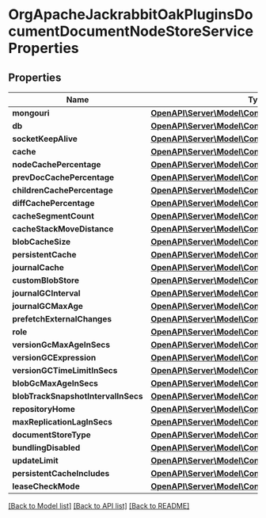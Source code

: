 # OrgApacheJackrabbitOakPluginsDocumentDocumentNodeStoreServiceProperties

## Properties
Name | Type | Description | Notes
------------ | ------------- | ------------- | -------------
**mongouri** | [**OpenAPI\Server\Model\ConfigNodePropertyString**](ConfigNodePropertyString.md) |  | [optional] 
**db** | [**OpenAPI\Server\Model\ConfigNodePropertyString**](ConfigNodePropertyString.md) |  | [optional] 
**socketKeepAlive** | [**OpenAPI\Server\Model\ConfigNodePropertyBoolean**](ConfigNodePropertyBoolean.md) |  | [optional] 
**cache** | [**OpenAPI\Server\Model\ConfigNodePropertyInteger**](ConfigNodePropertyInteger.md) |  | [optional] 
**nodeCachePercentage** | [**OpenAPI\Server\Model\ConfigNodePropertyInteger**](ConfigNodePropertyInteger.md) |  | [optional] 
**prevDocCachePercentage** | [**OpenAPI\Server\Model\ConfigNodePropertyInteger**](ConfigNodePropertyInteger.md) |  | [optional] 
**childrenCachePercentage** | [**OpenAPI\Server\Model\ConfigNodePropertyInteger**](ConfigNodePropertyInteger.md) |  | [optional] 
**diffCachePercentage** | [**OpenAPI\Server\Model\ConfigNodePropertyInteger**](ConfigNodePropertyInteger.md) |  | [optional] 
**cacheSegmentCount** | [**OpenAPI\Server\Model\ConfigNodePropertyInteger**](ConfigNodePropertyInteger.md) |  | [optional] 
**cacheStackMoveDistance** | [**OpenAPI\Server\Model\ConfigNodePropertyInteger**](ConfigNodePropertyInteger.md) |  | [optional] 
**blobCacheSize** | [**OpenAPI\Server\Model\ConfigNodePropertyInteger**](ConfigNodePropertyInteger.md) |  | [optional] 
**persistentCache** | [**OpenAPI\Server\Model\ConfigNodePropertyString**](ConfigNodePropertyString.md) |  | [optional] 
**journalCache** | [**OpenAPI\Server\Model\ConfigNodePropertyString**](ConfigNodePropertyString.md) |  | [optional] 
**customBlobStore** | [**OpenAPI\Server\Model\ConfigNodePropertyBoolean**](ConfigNodePropertyBoolean.md) |  | [optional] 
**journalGCInterval** | [**OpenAPI\Server\Model\ConfigNodePropertyInteger**](ConfigNodePropertyInteger.md) |  | [optional] 
**journalGCMaxAge** | [**OpenAPI\Server\Model\ConfigNodePropertyInteger**](ConfigNodePropertyInteger.md) |  | [optional] 
**prefetchExternalChanges** | [**OpenAPI\Server\Model\ConfigNodePropertyBoolean**](ConfigNodePropertyBoolean.md) |  | [optional] 
**role** | [**OpenAPI\Server\Model\ConfigNodePropertyString**](ConfigNodePropertyString.md) |  | [optional] 
**versionGcMaxAgeInSecs** | [**OpenAPI\Server\Model\ConfigNodePropertyInteger**](ConfigNodePropertyInteger.md) |  | [optional] 
**versionGCExpression** | [**OpenAPI\Server\Model\ConfigNodePropertyString**](ConfigNodePropertyString.md) |  | [optional] 
**versionGCTimeLimitInSecs** | [**OpenAPI\Server\Model\ConfigNodePropertyInteger**](ConfigNodePropertyInteger.md) |  | [optional] 
**blobGcMaxAgeInSecs** | [**OpenAPI\Server\Model\ConfigNodePropertyInteger**](ConfigNodePropertyInteger.md) |  | [optional] 
**blobTrackSnapshotIntervalInSecs** | [**OpenAPI\Server\Model\ConfigNodePropertyInteger**](ConfigNodePropertyInteger.md) |  | [optional] 
**repositoryHome** | [**OpenAPI\Server\Model\ConfigNodePropertyString**](ConfigNodePropertyString.md) |  | [optional] 
**maxReplicationLagInSecs** | [**OpenAPI\Server\Model\ConfigNodePropertyInteger**](ConfigNodePropertyInteger.md) |  | [optional] 
**documentStoreType** | [**OpenAPI\Server\Model\ConfigNodePropertyDropDown**](ConfigNodePropertyDropDown.md) |  | [optional] 
**bundlingDisabled** | [**OpenAPI\Server\Model\ConfigNodePropertyBoolean**](ConfigNodePropertyBoolean.md) |  | [optional] 
**updateLimit** | [**OpenAPI\Server\Model\ConfigNodePropertyInteger**](ConfigNodePropertyInteger.md) |  | [optional] 
**persistentCacheIncludes** | [**OpenAPI\Server\Model\ConfigNodePropertyArray**](ConfigNodePropertyArray.md) |  | [optional] 
**leaseCheckMode** | [**OpenAPI\Server\Model\ConfigNodePropertyDropDown**](ConfigNodePropertyDropDown.md) |  | [optional] 

[[Back to Model list]](../README.md#documentation-for-models) [[Back to API list]](../README.md#documentation-for-api-endpoints) [[Back to README]](../README.md)


